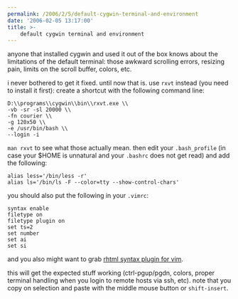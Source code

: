 ```yaml
---
permalink: /2006/2/5/default-cygwin-terminal-and-environment
date: '2006-02-05 13:17:00'
title: >-
    default cygwin terminal and environment
---
```


anyone that installed cygwin and used it out of the box knows about the
limitations of the default terminal: those awkward scrolling errors,
resizing pain, limits on the scroll buffer, colors, etc.

i never bothered to get it fixed. until now that is. use `rxvt` instead
(you need to install it first): create a shortcut with the following
command line:

    D:\\programs\\cygwin\\bin\\rxvt.exe \\
    -vb -sr -sl 20000 \\
    -fn courier \\
    -g 120x50 \\
    -e /usr/bin/bash \\
    --login -i

`man rxvt` to see what those actually mean. then edit your
`.bash_profile` (in case your $HOME is unnatural and your `.bashrc` does
not get read) and add the following:

    alias less='/bin/less -r'
    alias ls='/bin/ls -F --color=tty --show-control-chars'

you should also put the following in your `.vimrc`:

    syntax enable
    filetype on
    filetype plugin on
    set ts=2
    set number
    set ai
    set si

and you also might want to grab [rhtml syntax plugin for
vim](http://www.vim.org/scripts/script.php?script_id=403).

this will get the expected stuff working (ctrl-pgup/pgdn, colors, proper
terminal handling when you login to remote hosts via ssh, etc). note
that you copy on selection and paste with the middle mouse button or
`shift-insert`.
